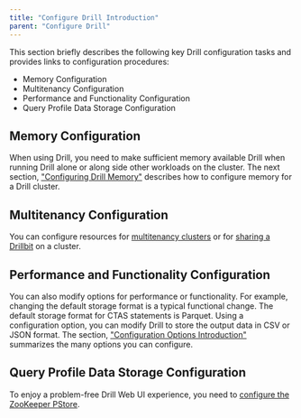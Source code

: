 ```yaml
---
title: "Configure Drill Introduction"
parent: "Configure Drill"
---
```


This section briefly describes the following key Drill configuration tasks and provides links to configuration procedures:

* Memory Configuration
* Multitenancy Configuration
* Performance and Functionality Configuration
* Query Profile Data Storage Configuration 

## Memory Configuration

When using Drill, you need to make sufficient memory available Drill when running Drill alone or along side other workloads on the cluster. The next section, ["Configuring Drill Memory"]({{site.baseurl}}/docs/configuring-drill-memory) describes how to configure memory for a Drill cluster. 

## Multitenancy Configuration

You can configure resources for [multitenancy clusters]({{site.baseurl}}/docs/configuring-multitenant-resources) or for [sharing a Drillbit]({{site.baseurl}}/docs/configuring-a-shared-drillbit) on a cluster.

## Performance and Functionality Configuration

You can also modify options for performance or functionality. For example, changing the default storage format is a typical functional change. The default storage format for CTAS
statements is Parquet. Using a configuration option, you can modify Drill to store the output data in CSV or JSON format. The section, ["Configuration Options Introduction"]({{site.baseurl}}/docs/configuration-options-introduction) summarizes the many options you can configure. 

## Query Profile Data Storage Configuration

To enjoy a problem-free Drill Web UI experience, you need to [configure the ZooKeeper PStore]({{site.baseurl}}/docs/persistent-configuration-storage/#configuring-zookeeper-pstore).

